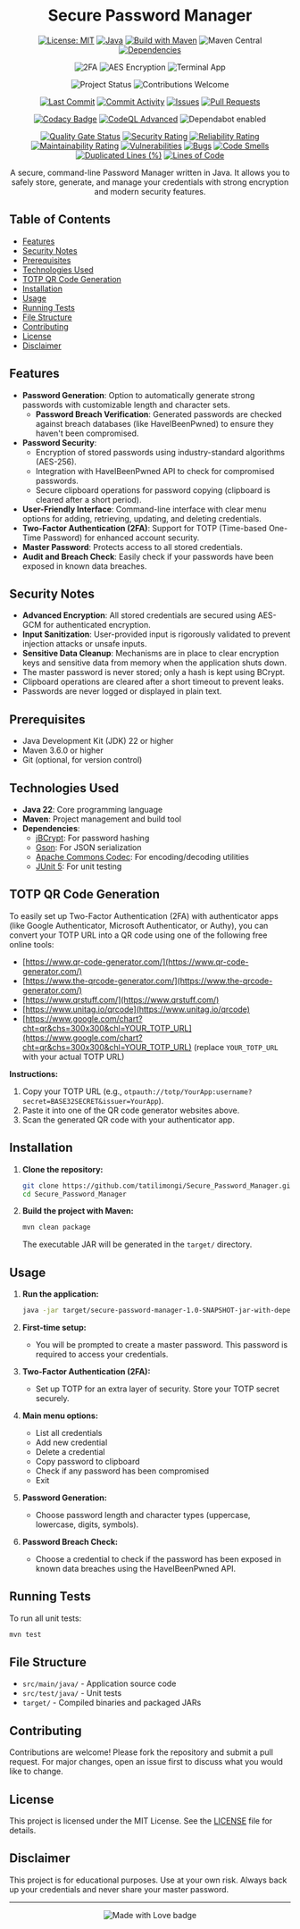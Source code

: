 <div align="center">

# Secure Password Manager

<!-- ========== Project Info ========== -->

[![License: MIT](https://img.shields.io/badge/License-MIT-purple.svg)](LICENSE)
[![Java](https://img.shields.io/badge/Java-22-blue.svg)](https://www.oracle.com/java/technologies/javase/22-relnote-issues.html)
[![Build with Maven](https://img.shields.io/badge/Build-Maven-brightgreen.svg)](https://maven.apache.org/)
![Maven Central](https://img.shields.io/badge/Maven-dependencies-blue?logo=apachemaven)
[![Dependencies](https://img.shields.io/librariesio/github/tatilimongi/Secure_Password_Manager)](https://libraries.io/github/tatilimongi/Secure_Password_Manager)

<!-- ========== Features ========== -->

![2FA](https://img.shields.io/badge/2FA-TOTP-green?style=flat)
![AES Encryption](https://img.shields.io/badge/Encryption-AES256-blue?style=flat)
![Terminal App](https://img.shields.io/badge/Interface-Terminal-informational?style=flat)

<!-- ========== Project Status ========== -->

![Project Status](https://img.shields.io/badge/status-active-brightgreen?style=flat)
![Contributions Welcome](https://img.shields.io/badge/contributions-welcome-orange?style=flat)

<!-- ========== GitHub Insights ========== -->

[![Last Commit](https://img.shields.io/github/last-commit/tatilimongi/Secure_Password_Manager.svg)](https://github.com/tatilimongi/Secure_Password_Manager/commits/main)
[![Commit Activity](https://img.shields.io/github/commit-activity/m/tatilimongi/Secure_Password_Manager.svg)](https://github.com/tatilimongi/Secure_Password_Manager/graphs/commit-activity)
[![Issues](https://img.shields.io/github/issues/tatilimongi/Secure_Password_Manager.svg)](https://github.com/tatilimongi/Secure_Password_Manager/issues)
[![Pull Requests](https://img.shields.io/github/issues-pr/tatilimongi/Secure_Password_Manager.svg)](https://github.com/tatilimongi/Secure_Password_Manager/pulls)

<!-- ========== Quality and Security ========== -->

[![Codacy Badge](https://app.codacy.com/project/badge/Grade/1909c5e91ece446fbed19ae45659dae4)](https://app.codacy.com/gh/tatilimongi/Secure_Password_Manager/dashboard?utm_source=gh&utm_medium=referral&utm_content=&utm_campaign=Badge_grade)
[![CodeQL Advanced](https://github.com/tatilimongi/Secure_Password_Manager/actions/workflows/codeql.yml/badge.svg)](https://github.com/tatilimongi/Secure_Password_Manager/actions/workflows/codeql.yml)
<img alt="Dependabot enabled" src="https://img.shields.io/badge/Dependabot-enabled-brightgreen?logo=dependabot" />

[![Quality Gate Status](https://sonarcloud.io/api/project_badges/measure?project=tatilimongi_Secure_Password_Manager&metric=alert_status)](https://sonarcloud.io/summary/new_code?id=tatilimongi_Secure_Password_Manager)
[![Security Rating](https://sonarcloud.io/api/project_badges/measure?project=tatilimongi_Secure_Password_Manager&metric=security_rating)](https://sonarcloud.io/summary/new_code?id=tatilimongi_Secure_Password_Manager)
[![Reliability Rating](https://sonarcloud.io/api/project_badges/measure?project=tatilimongi_Secure_Password_Manager&metric=reliability_rating)](https://sonarcloud.io/summary/new_code?id=tatilimongi_Secure_Password_Manager)
[![Maintainability Rating](https://sonarcloud.io/api/project_badges/measure?project=tatilimongi_Secure_Password_Manager&metric=sqale_rating)](https://sonarcloud.io/summary/new_code?id=tatilimongi_Secure_Password_Manager)
[![Vulnerabilities](https://sonarcloud.io/api/project_badges/measure?project=tatilimongi_Secure_Password_Manager&metric=vulnerabilities)](https://sonarcloud.io/summary/new_code?id=tatilimongi_Secure_Password_Manager)
[![Bugs](https://sonarcloud.io/api/project_badges/measure?project=tatilimongi_Secure_Password_Manager&metric=bugs)](https://sonarcloud.io/summary/new_code?id=tatilimongi_Secure_Password_Manager)
[![Code Smells](https://sonarcloud.io/api/project_badges/measure?project=tatilimongi_Secure_Password_Manager&metric=code_smells)](https://sonarcloud.io/summary/new_code?id=tatilimongi_Secure_Password_Manager)
[![Duplicated Lines (%)](https://sonarcloud.io/api/project_badges/measure?project=tatilimongi_Secure_Password_Manager&metric=duplicated_lines_density)](https://sonarcloud.io/summary/new_code?id=tatilimongi_Secure_Password_Manager)
[![Lines of Code](https://sonarcloud.io/api/project_badges/measure?project=tatilimongi_Secure_Password_Manager&metric=ncloc)](https://sonarcloud.io/summary/new_code?id=tatilimongi_Secure_Password_Manager)

A secure, command-line Password Manager written in Java. It allows you to safely store, generate, and manage your credentials with strong encryption and modern security features.

</div>

## Table of Contents
- [Features](#features)
- [Security Notes](#security-notes)
- [Prerequisites](#prerequisites)
- [Technologies Used](#technologies-used)
- [TOTP QR Code Generation](#totp-qr-code-generation)
- [Installation](#installation)
- [Usage](#usage)
- [Running Tests](#running-tests)
- [File Structure](#file-structure)
- [Contributing](#contributing)
- [License](#license)
- [Disclaimer](#disclaimer)

## Features

- **Password Generation**: Option to automatically generate strong passwords with customizable length and character sets.
  - **Password Breach Verification**: Generated passwords are checked against breach databases (like HaveIBeenPwned) to ensure they haven't been compromised.
- **Password Security**:
  - Encryption of stored passwords using industry-standard algorithms (AES-256).
  - Integration with HaveIBeenPwned API to check for compromised passwords.
  - Secure clipboard operations for password copying (clipboard is cleared after a short period).
- **User-Friendly Interface**: Command-line interface with clear menu options for adding, retrieving, updating, and deleting credentials.
- **Two-Factor Authentication (2FA)**: Support for TOTP (Time-based One-Time Password) for enhanced account security.
- **Master Password**: Protects access to all stored credentials.
- **Audit and Breach Check**: Easily check if your passwords have been exposed in known data breaches.

## Security Notes

- **Advanced Encryption**: All stored credentials are secured using AES-GCM for authenticated encryption.
- **Input Sanitization**: User-provided input is rigorously validated to prevent injection attacks or unsafe inputs.
- **Sensitive Data Cleanup**: Mechanisms are in place to clear encryption keys and sensitive data from memory when the application shuts down.
- The master password is never stored; only a hash is kept using BCrypt.
- Clipboard operations are cleared after a short timeout to prevent leaks.
- Passwords are never logged or displayed in plain text.

## Prerequisites

- Java Development Kit (JDK) 22 or higher
- Maven 3.6.0 or higher
- Git (optional, for version control)

## Technologies Used

- **Java 22**: Core programming language
- **Maven**: Project management and build tool
- **Dependencies**:
  - [jBCrypt](https://www.mindrot.org/projects/jBCrypt/): For password hashing
  - [Gson](https://github.com/google/gson): For JSON serialization
  - [Apache Commons Codec](https://commons.apache.org/proper/commons-codec/): For encoding/decoding utilities
  - [JUnit 5](https://junit.org/junit5/): For unit testing

## TOTP QR Code Generation

To easily set up Two-Factor Authentication (2FA) with authenticator apps (like Google Authenticator, Microsoft Authenticator, or Authy), you can convert your TOTP URL into a QR code using one of the following free online tools:

- [https://www.qr-code-generator.com/](https://www.qr-code-generator.com/)
- [https://www.the-qrcode-generator.com/](https://www.the-qrcode-generator.com/)
- [https://www.qrstuff.com/](https://www.qrstuff.com/)
- [https://www.unitag.io/qrcode](https://www.unitag.io/qrcode)
- [https://www.google.com/chart?cht=qr&chs=300x300&chl=YOUR_TOTP_URL](https://www.google.com/chart?cht=qr&chs=300x300&chl=YOUR_TOTP_URL) (replace `YOUR_TOTP_URL` with your actual TOTP URL)

**Instructions:**
1. Copy your TOTP URL (e.g., `otpauth://totp/YourApp:username?secret=BASE32SECRET&issuer=YourApp`).
2. Paste it into one of the QR code generator websites above.
3. Scan the generated QR code with your authenticator app.

## Installation

1. **Clone the repository:**
   ```sh
   git clone https://github.com/tatilimongi/Secure_Password_Manager.git
   cd Secure_Password_Manager
   ```

2. **Build the project with Maven:**
   ```sh
   mvn clean package
   ```
   The executable JAR will be generated in the `target/` directory.

## Usage

1. **Run the application:**
   ```sh
   java -jar target/secure-password-manager-1.0-SNAPSHOT-jar-with-dependencies.jar
   ```

2. **First-time setup:**
   - You will be prompted to create a master password. This password is required to access your credentials.

3. **Two-Factor Authentication (2FA):**
   - Set up TOTP for an extra layer of security. Store your TOTP secret securely.

4. **Main menu options:**
   - List all credentials
   - Add new credential
   - Delete a credential
   - Copy password to clipboard
   - Check if any password has been compromised
   - Exit

5. **Password Generation:**
   - Choose password length and character types (uppercase, lowercase, digits, symbols).

6. **Password Breach Check:**
   - Choose a credential to check if the password has been exposed in known data breaches using the HaveIBeenPwned API.

## Running Tests

To run all unit tests:
```sh
mvn test
```

## File Structure

- `src/main/java/` - Application source code
- `src/test/java/` - Unit tests
- `target/` - Compiled binaries and packaged JARs

## Contributing

Contributions are welcome! Please fork the repository and submit a pull request. For major changes, open an issue first to discuss what you would like to change.

## License

This project is licensed under the MIT License. See the [LICENSE](LICENSE) file for details.

## Disclaimer

This project is for educational purposes. Use at your own risk. Always back up your credentials and never share your master password.

---

<p align="center">
  <img src="https://img.shields.io/badge/Made%20with-%E2%9D%A4-red?logo=github&style=for-the-badge" alt="Made with Love badge">
</p>

